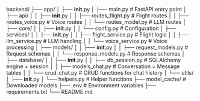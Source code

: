 backend/
├── app/
│   ├── __init__.py
│   ├── main.py                    # FastAPI entry point
│   ├── api/
│   │   ├── __init__.py
│   │   ├── routes_flight.py       # Flight routes
│   │   ├── routes_voice.py        # Voice routes
│   │   └── routes_model.py        # LLM routes
│   ├── core/
│   │   ├── __init__.py
│   │   └── config.py              # Configuration
│   ├── services/
│   │   ├── __init__.py
│   │   ├── flight_service.py      # Flight logic
│   │   ├── llm_service.py         # LLM handling
│   │   └── voice_service.py       # Voice processing
│   ├── models/
│   │   ├── __init__.py
│   │   ├── request_models.py      # Request schemas
│   │   └── response_models.py     # Response schemas
│   ├── database/
│   │   ├── __init__.py
│   │   ├── db_session.py          # SQLAlchemy engine + session
│   │   ├── models_chat.py         # Conversation + Message tables
│   │   └── crud_chat.py           # CRUD functions for chat history
│   └── utils/
│       ├── __init__.py
│       └── helpers.py             # Helper functions
├── model_cache/                   # Downloaded models
├── .env                           # Environment variables
├── requirements.txt
└── README.md